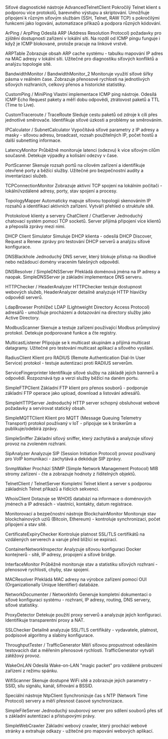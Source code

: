 Síťové diagnostické nástroje
AdvancedTelnetClient
Pokročilý Telnet klient s podporou více protokolů, barevného výstupu a skriptování. Umožňuje připojení k různým síťovým službám (SSH, Telnet, RAW TCP) s pokročilými funkcemi jako logování, automatizace příkazů a podpora různých kódování.

ArPing / ArpPing
Odesílá ARP (Address Resolution Protocol) požadavky pro zjištění dostupnosti zařízení v lokální síti. Na rozdíl od ICMP pingu funguje i když je ICMP blokované, protože pracuje na linkové vrstvě.

ARPTable
Zobrazuje obsah ARP cache systému - tabulku mapování IP adres na MAC adresy v lokální síti. Užitečné pro diagnostiku síťových konfliktů a analýzu topologie sítě.

BandwidthMonitor / BandwidthMonitor_2
Monitoruje využití síťové šířky pásma v reálném čase. Zobrazuje přenosové rychlosti na jednotlivých síťových rozhraních, celkový přenos a historické statistiky.

CustomPing / MiniPing
Vlastní implementace ICMP ping nástroje. Odesílá ICMP Echo Request pakety a měří dobu odpovědi, ztrátovost paketů a TTL (Time to Live).

CustomTraceroute / TraceRoute
Sleduje cestu paketů od zdroje k cíli přes jednotlivé směrovače. Identifikuje síťové úzkosti a problémy se směrováním.

IPCalculator / SubnetCalculator
Vypočítává síťové parametry z IP adresy a masky - síťovou adresu, broadcast, rozsah použitelných IP, počet hostů a další subnetting informace.

LatencyMonitor
Průběžně monitoruje latenci (odezvu) k více síťovým cílům současně. Detekuje výpadky a kolísání odezvy v čase.

PortScanner
Skenuje rozsah portů na cílovém zařízení a identifikuje otevřené porty a běžící služby. Užitečné pro bezpečnostní audity a inventarizaci služeb.

TCPConnectionMonitor
Zobrazuje aktivní TCP spojení na lokálním počítači - lokální/vzdálené adresy, porty, stav spojení a procesy.

TopologyMapper
Automaticky mapuje síťovou topologii skenováním IP rozsahů a identifikací aktivních zařízení. Vytváří přehled o struktuře sítě.

Protokolové klienty a servery
ChatClient / ChatServer
Jednoduchý chatovací systém pomocí TCP socketů. Server přijímá připojení více klientů a přeposílá zprávy mezi nimi.

DHCP Client Simulator
Simuluje DHCP klienta - odesílá DHCP Discover, Request a Renew zprávy pro testování DHCP serverů a analýzu síťové konfigurace.

DNSBlackhole
Jednoduchý DNS server, který blokuje přístup na škodlivé nebo nežádoucí domény vracením falešných odpovědí.

DNSResolver / SimpleDNSServer
Překládá doménová jména na IP adresy a naopak. SimpleDNSServer je základní implementace DNS serveru.

HTTPChecker / HeaderAnalyzer
HTTPChecker testuje dostupnost webových služeb, HeaderAnalyzer detailně analyzuje HTTP hlavičky odpovědí serverů.

LdapBrowser
Prohlížeč LDAP (Lightweight Directory Access Protocol) adresářů - umožňuje procházení a dotazování na directory služby jako Active Directory.

ModbusScanner
Skenuje a testuje zařízení používající Modbus průmyslový protokol. Detekuje podporované funkce a čte registry.

MulticastListener
Připojuje se k multicast skupinám a přijímá multicast datagramy. Užitečné pro testování multicast aplikací a síťového vysílání.

RadiusClient
Klient pro RADIUS (Remote Authentication Dial-In User Service) protokol - testuje autentizaci proti RADIUS serverům.

ServiceFingerprinter
Identifikuje síťové služby na základě jejich bannerů a odpovědí. Rozpoznává typ a verzi služby běžící na daném portu.

SimpleFTPClient
Základní FTP klient pro přenos souborů - podporuje základní FTP operace jako upload, download a listování adresářů.

SimpleHTTPServer
Jednoduchý HTTP server schopný obsluhovat webové požadavky a servírovat statický obsah.

SimpleMQTTClient
Klient pro MQTT (Message Queuing Telemetry Transport) protokol používaný v IoT - připojuje se k brokerům a publikuje/odebírá zprávy.

SimpleSniffer
Základní síťový sniffer, který zachytává a analyzuje síťový provoz na zvoleném rozhraní.

SipAnalyzer
Analyzuje SIP (Session Initiation Protocol) provoz používaný pro VoIP komunikaci - zachytává a dekóduje SIP zprávy.

SnmpWalker
Prochází SNMP (Simple Network Management Protocol) MIB stromy zařízení - čte a zobrazuje hodnoty z říditelných objektů.

TelnetClient / TelnetServer
Kompletní Telnet klient a server s podporou základních Telnet příkazů a řídicích sekvencí.

WhoisClient
Dotazuje se WHOIS databází na informace o doménových jménech a IP adresách - vlastníci, kontakty, datum registrace.

Monitorovací a bezpečnostní nástroje
BlockchainMonitor
Monitoruje stav blockchainových uzlů (Bitcoin, Ethereum) - kontroluje synchronizaci, počet připojení a stav sítě.

CertificateExpiryChecker
Kontroluje platnost SSL/TLS certifikátů na vzdálených serverech a varuje před blížící se expirací.

ContainerNetworkInspector
Analyzuje síťovou konfiguraci Docker kontejnerů - sítě, IP adresy, propojení a síťové bridge.

InterfaceMonitor
Průběžně monitoruje stav a statistiku síťových rozhraní - přenosové rychlosti, chyby, stav spojení.

MACResolver
Překládá MAC adresy na výrobce zařízení pomocí OUI (Organizationally Unique Identifier) databáze.

NetworkDocumenter / NetworkInfo
Generuje kompletní dokumentaci o síťové konfiguraci systému - rozhraní, IP adresy, routing, DNS servery, síťové statistiky.

ProxyDetector
Detekuje použití proxy serverů a analyzuje jejich konfiguraci. Identifikuje transparentní proxy a NAT.

SSLChecker
Detailně analyzuje SSL/TLS certifikáty - vydavatele, platnost, podpisové algoritmy a slabiny konfigurace.

ThroughputTester / TrafficGenerator
Měří síťovou propustnost odesíláním testovacích dat a měřením přenosové rychlosti. TrafficGenerator vytváří zátěžový provoz.

WakeOnLAN
Odesílá Wake-on-LAN "magic packet" pro vzdálené probuzení zařízení z režimu spánku.

WifiScanner
Skenuje dostupné WiFi sítě a zobrazuje jejich parametry - SSID, sílu signálu, kanál, šifrování a BSSID.

Speciální nástroje
NtpClient
Synchronizuje čas s NTP (Network Time Protocol) servery a měří přesnost časové synchronizace.

SimpleFileServer
Jednoduchý souborový server pro sdílení souborů přes síť s základní autentizací a přístupovými právy.

SimpleWebCrawler
Základní webový crawler, který prochází webové stránky a extrahuje odkazy - užitečné pro mapování webových aplikací.
